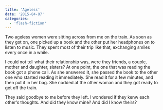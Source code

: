 ```yaml
---
title: 'Ageless'
date: '2015-04-07'
categories:
  - 'flash-fiction'
---
```


Two ageless women were sitting across from me on the train. As soon as they got
on, one picked up a book and the other put her headphones on to listen to music.
They spent most of their trip like that, exchanging smiles every once in a
while.

<!-- truncate -->


I could not tell what their relationship was, were they friends, a couple,
mother and daughter, sisters? At one point, the one that was reading the book
got a phone call. As she answered it, she passed the book to the other one who
started reading it immediately. She read it for a few minutes, and then put it
in her bag. She nodded at the other woman and they got ready to get off the
train.

They said goodbye to me before they left. I wondered if they kenw each other's
thoughts. And did they know mine? And did I know theirs?
